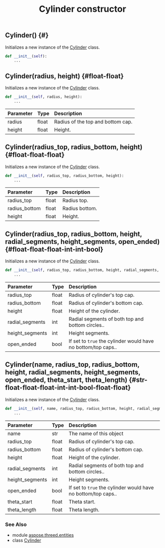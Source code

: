 ﻿---
title: Cylinder constructor
second_title: Aspose.3D for Python via .NET API References
description: 
type: docs
weight: 10
url: /python-net/aspose.threed.entities/cylinder/__init__/
is_root: false
---

## Cylinder() {#}

Initializes a new instance of the [Cylinder](/3d/python-net/aspose.threed.entities/cylinder) class.



```python
def __init__(self):
    ...
```




## Cylinder(radius, height) {#float-float}

Initializes a new instance of the [Cylinder](/3d/python-net/aspose.threed.entities/cylinder) class.



```python
def __init__(self, radius, height):
    ...
```


| Parameter | Type | Description |
| :- | :- | :- |
| radius | float | Radius of the top and bottom cap. |
| height | float | Height. |


## Cylinder(radius_top, radius_bottom, height) {#float-float-float}

Initializes a new instance of the [Cylinder](/3d/python-net/aspose.threed.entities/cylinder) class.



```python
def __init__(self, radius_top, radius_bottom, height):
    ...
```


| Parameter | Type | Description |
| :- | :- | :- |
| radius_top | float | Radius top. |
| radius_bottom | float | Radius bottom. |
| height | float | Height. |


## Cylinder(radius_top, radius_bottom, height, radial_segments, height_segments, open_ended) {#float-float-float-int-int-bool}

Initializes a new instance of the [Cylinder](/3d/python-net/aspose.threed.entities/cylinder) class.



```python
def __init__(self, radius_top, radius_bottom, height, radial_segments, height_segments, open_ended):
    ...
```


| Parameter | Type | Description |
| :- | :- | :- |
| radius_top | float | Radius of cylinder's top cap. |
| radius_bottom | float | Radius of cylinder's bottom cap. |
| height | float | Height of the cylinder. |
| radial_segments | int | Radial segments of both top and bottom circles.. |
| height_segments | int | Height segments. |
| open_ended | bool | If set to `true` the cylinder would have no bottom/top caps.. |


## Cylinder(name, radius_top, radius_bottom, height, radial_segments, height_segments, open_ended, theta_start, theta_length) {#str-float-float-float-int-int-bool-float-float}

Initializes a new instance of the [Cylinder](/3d/python-net/aspose.threed.entities/cylinder) class.



```python
def __init__(self, name, radius_top, radius_bottom, height, radial_segments, height_segments, open_ended, theta_start, theta_length):
    ...
```


| Parameter | Type | Description |
| :- | :- | :- |
| name | str | The name of this object |
| radius_top | float | Radius of cylinder's top cap. |
| radius_bottom | float | Radius of cylinder's bottom cap. |
| height | float | Height of the cylinder. |
| radial_segments | int | Radial segments of both top and bottom circles.. |
| height_segments | int | Height segments. |
| open_ended | bool | If set to `true` the cylinder would have no bottom/top caps.. |
| theta_start | float | Theta start. |
| theta_length | float | Theta length. |



### See Also
* module [aspose.threed.entities](../../)
* class [Cylinder](/3d/python-net/aspose.threed.entities/cylinder)
